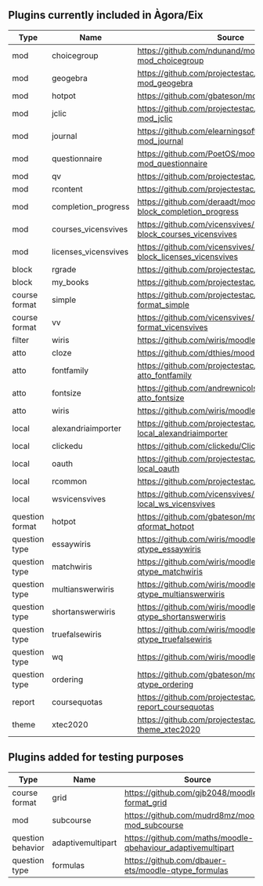 ## Plugins currently included in Àgora/Eix

|Type             |Name                |Source                                                          |Version   |Date      | Commit                                 |
|-----------------|--------------------|----------------------------------------------------------------|----------|----------|----------------------------------------|
|mod              |choicegroup         |https://github.com/ndunand/moodle-mod_choicegroup               |2020070100|2020/07/01|04c8f0d417ccc2d7b147268120938895fb168ad3|
|mod              |geogebra            |https://github.com/projectestac/moodle-mod_geogebra             |2020090800|2020/09/10|8a345b1859e1c755d35a7bc2f317ca84f865010f|
|mod              |hotpot              |https://github.com/gbateson/moodle-mod_hotpot                   |2020060544|2020/06/16|748dc52d7cc96c7a0a38d0869a1dc20401b8b14e|
|mod              |jclic               |https://github.com/projectestac/moodle-mod_jclic                |2018112000|2020/06/16|7c93722eaa868c1b50fd4cbf8215bf78caa3a10e|
|mod              |journal             |https://github.com/elearningsoftware/moodle-mod_journal         |2020091100|2020/10/29|837d07959d390178246eb2bcf58c5b4afb27e670|
|mod              |questionnaire       |https://github.com/PoetOS/moodle-mod_questionnaire              |2020062301|2020/06/30|b8137c0227407149d3f8f01c345548d13474feee|
|mod              |qv                  |https://github.com/projectestac/moodle-mod_qv                   |2019010700|2020/06/16|97620971e6171c7ad89d980072ce4263b1dc349b|
|mod              |rcontent            |https://github.com/projectestac/marsupial                       |2015111700|2020/06/16|21e7ae04c46819310c37e6307b07fc18354894a7|
|mod              |completion_progress |https://github.com/deraadt/moodle-block_completion_progress     |2020033000|2020/06/16|42bbe9728708902b5edcd2203f8054b3a134edf8|
|mod              |courses_vicensvives |https://github.com/vicensvives/moodle-block_courses_vicensvives |2020090800|2020/09/14|a5966e64dbf803af49ab1794f88b3e94f0bfc664|
|mod              |licenses_vicensvives|https://github.com/vicensvives/moodle-block_licenses_vicensvives|2020090800|2020/09/14|7d5426b504f72055549d599b3595e6778d183f92|
|block            |rgrade              |https://github.com/projectestac/Rgrade                          |2016090500|2020/06/16|c18e2da59601367ed473f500cac73d899d1c25da|
|block            |my_books            |https://github.com/projectestac/marsupial                       |2015111700|2020/06/16|21e7ae04c46819310c37e6307b07fc18354894a7|
|course format    |simple              |https://github.com/projectestac/moodle-format_simple            |2012121100|2020/06/16|e7246fecfbd50e7d13ac93b38e1801508d82a108|
|course format    |vv                  |https://github.com/vicensvives/moodle-format_vicensvives        |2020090800|2020/09/14|c5a15da6a15d159740d3664f24399e5023bc8aa6|
|filter           |wiris               |https://github.com/wiris/moodle-filter_wiris                    |2020090300|2020/09/07|07b99b3ed37fcebb6a5b0467250144b88a00ddc2|
|atto             |cloze               |https://github.com/dthies/moodle-atto_cloze                     |2017072802|2020/06/16|eacc7d4069cefa59000053f773e0b5bb291b3cdb|
|atto             |fontfamily          |https://github.com/projectestac/moodle-atto_fontfamily          |2020010600|2020/06/16|ad87cd2a5bee9f087d5f3026043c9d62dcaaed97|
|atto             |fontsize            |https://github.com/andrewnicols/moodle-atto_fontsize            |2015042701|2020/06/16|d6b5551a99c35e60f2a2887c181cb3c574c258b1|
|atto             |wiris               |https://github.com/wiris/moodle-atto_wiris                      |2020090300|2020/09/07|7efe89bf451467b1f1cb6c5cc17648c76275a457|
|local            |alexandriaimporter  |https://github.com/projectestac/moodle-local_alexandriaimporter |2016021600|2020/06/16|d8eb0e05d5deeef13a9c574fd5c5da8cecf81b06|
|local            |clickedu            |https://github.com/clickedu/ClickeduMoodlePlugin                |2019072400|2020/06/16|06805f201af99b9f65df171331619c82fdb94f56|
|local            |oauth               |https://github.com/projectestac/moodle-local_oauth              |2016021600|2020/06/16|b1c71e53e99e1708bb1dc728c7c31699e14ab01b|
|local            |rcommon             |https://github.com/projectestac/marsupial                       |2015111700|2020/06/16|21e7ae04c46819310c37e6307b07fc18354894a7|
|local            |wsvicensvives       |https://github.com/vicensvives/moodle-local_ws_vicensvives      |2020090800|2020/09/14|d709bbda0baf127ce56faf7269d2b2517d6a92fe|
|question format  |hotpot              |https://github.com/gbateson/moodle-qformat_hotpot               |2019111022|2020/06/16|1f257786c2929cc5373021bdbb3ad5f6f975adae|
|question type    |essaywiris          |https://github.com/wiris/moodle-qtype_essaywiris                |2020061600|2020/06/16|891b417cadd6bbfda194f54c0be75727a935f6a1|
|question type    |matchwiris          |https://github.com/wiris/moodle-qtype_matchwiris                |2020061600|2020/06/16|baa5c57a79f2217c5917d0d91a2cf57b3c211e5a|
|question type    |multianswerwiris    |https://github.com/wiris/moodle-qtype_multianswerwiris          |2020061600|2020/06/16|78d65358269160a055fb2441078c34ece586bf0a|
|question type    |shortanswerwiris    |https://github.com/wiris/moodle-qtype_shortanswerwiris          |2020061600|2020/06/16|069ace6b725d9b329b230adb89e1843dc14a2116|
|question type    |truefalsewiris      |https://github.com/wiris/moodle-qtype_truefalsewiris            |2020061600|2020/06/16|5660144158faf5c8ade26f209db1dba95fbd318d|
|question type    |wq                  |https://github.com/wiris/moodle-qtype_wq                        |2020061600|2020/06/16|67c0094a7bb995cfd8c15c8dda791cdd37dbd691|
|question type    |ordering            |https://github.com/gbateson/moodle-qtype_ordering               |2019121400|2020/06/16|e72bcf9c7effbe0718c0687069ee4990cfec1892|
|report           |coursequotas        |https://github.com/projectestac/moodle-report_coursequotas      |2016091400|2020/06/16|d1e029092f5d5cddd603ab4972209759817ea3ef|
|theme            |xtec2020            |https://github.com/projectestac/moodle-theme_xtec2020           |2020101905|2020/10/19|3dff402d0fc85ed4f2257e63097b1ff84eb995ce|

## Plugins added for testing purposes

|Type             |Name                |Source                                                          |Version   |Date      | Commit                                 |
|-----------------|--------------------|----------------------------------------------------------------|----------|----------|----------------------------------------|
|course format    |grid                |https://github.com/gjb2048/moodle-format_grid                   |2019111702|2020/06/18|f59ed8e561056fb78dde6179837d2b12f80e53d3|
|mod              |subcourse           |https://github.com/mudrd8mz/moodle-mod_subcourse                |2020090602|2020/10/29|4ad33dabe1367b46185fa92ed673c736a3cc2f9c|
|question behavior|adaptivemultipart   |https://github.com/maths/moodle-qbehaviour_adaptivemultipart    |2018080600|2020/10/29|55d1de30797a5c348e780389db8f90f273da65e5|
|question type    |formulas            |https://github.com/dbauer-ets/moodle-qtype_formulas             |2020061900|2020/10/29|515b377c4cbe4c7de355647ea84250afcaa684a0|

